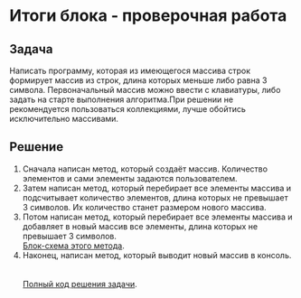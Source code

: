 # Итоги блока - проверочная работа
## Задача
Написать программу, которая из имеющегося массива строк формирует массив из строк, длина которых меньше либо равна 3 символа. Первоначальный массив можно ввести с клавиатуры, либо задать на старте выполнения алгоритма.При решении не рекомендуется пользоваться коллекциями, лучше обойтись исключительно массивами.
## Решение
1. Сначала написан метод, который создаёт массив. Количество элементов и сами элементы задаются пользователем.
2. Затем написан метод, который перебирает все элементы массива и подсчитывает количество элементов, длина которых не превышает 3 символов. Их количество станет размером нового массива.
3. Потом написан метод, который перебирает все элементы массива и  добавляет в новый массив все элементы, длина которых не превышает 3 символов.<br>
[Блок-схема этого метода](scheme.drawio.png "Блок-схема метода").
4. Наконец, написан метод, который выводит новый массив в консоль.
<br><br><br>
[Полный код решения задачи](code/Program.cs "Код решения задачи").